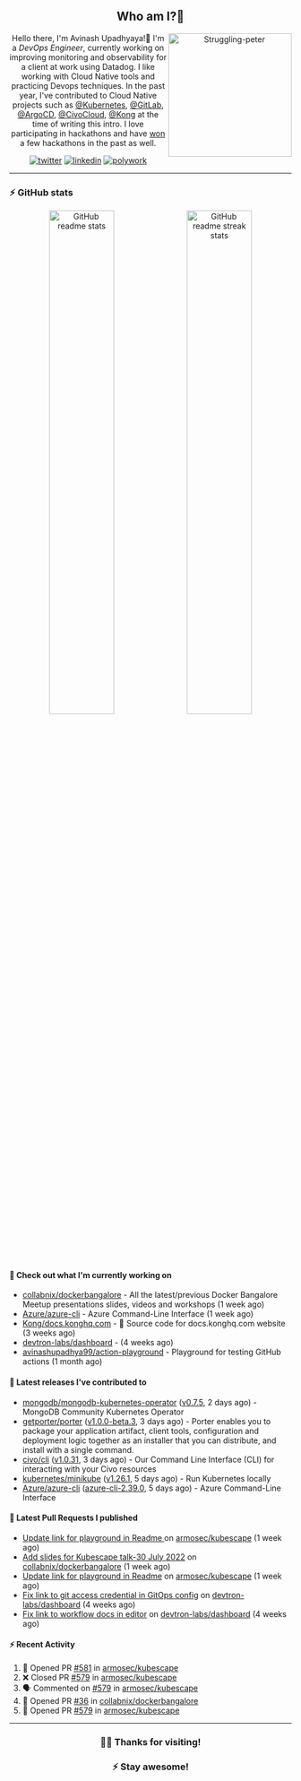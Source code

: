 <div align='center'>
  
## Who am I?🤔

<img align="right" width="220" src="https://media.giphy.com/media/YFkpsHWCsNUUo/giphy.gif" alt="Struggling-peter" />

Hello there, I'm Avinash Upadhyaya!👋 I'm a _DevOps Engineer_, currently working on improving monitoring and observability for a client at work using Datadog. I like working with Cloud Native tools and practicing Devops techniques. In the past year, I've contributed to Cloud Native projects such as [@Kubernetes](https://github.com/pulls?q=is%3Apr+author%3Aavinashupadhya99+archived%3Afalse+user%3Akubernetes), [@GitLab](https://gitlab.com/groups/gitlab-org/-/merge_requests?scope=all&state=all&author_username=avinashupadhya99), [@ArgoCD](https://github.com/pulls?q=is%3Apr+author%3Aavinashupadhya99+archived%3Afalse+user%3Aargoproj), [@CivoCloud](https://github.com/pulls?q=is%3Apr+author%3Aavinashupadhya99+archived%3Afalse+user%3Acivo), [@Kong](https://github.com/pulls?q=is%3Apr+author%3Aavinashupadhya99+archived%3Afalse+user%3AKong) at the time of writing this intro. I love participating in hackathons and have [won](https://devpost.com/avinashupadhya99) a few hackathons in the past as well.


[![twitter](https://img.shields.io/badge/-@avinash__ukr-%231DA1F2?style=for-the-badge&logo=twitter&logoColor=ffffff)](https://twitter.com/avinash_ukr)
[![linkedin](https://img.shields.io/badge/-Avinash%20Upadhyaya-%230A67C3?style=for-the-badge&logo=linkedin&logoColor=ffffff)](https://www.linkedin.com/in/avinash-upadhyaya/)
[![polywork](https://img.shields.io/badge/-@avinashupadhya99-%23338BFF?style=for-the-badge&logo=polywork&logoColor=ffffff)](https://www.polywork.com/avinashupadhya99)

---

</div>

### ⚡ GitHub stats

<p align="center">
  <img width="48%" src="https://github-readme-stats.vercel.app/api?username=avinashupadhya99&show_icons=true&theme=tokyonight" alt="GitHub readme stats" />
  <img width="48%" src="https://github-readme-streak-stats.herokuapp.com?user=avinashupadhya99&theme=dark&hide_border=true&date_format=M%20j%5B%2C%20Y%5D" alt="GitHub readme streak stats" />
</p>

#### 👷 Check out what I'm currently working on

- [collabnix/dockerbangalore](https://github.com/collabnix/dockerbangalore) - All the latest/previous Docker Bangalore Meetup presentations slides, videos and workshops  (1 week ago)
- [Azure/azure-cli](https://github.com/Azure/azure-cli) - Azure Command-Line Interface (1 week ago)
- [Kong/docs.konghq.com](https://github.com/Kong/docs.konghq.com) - 🦍 Source code for docs.konghq.com website (3 weeks ago)
- [devtron-labs/dashboard](https://github.com/devtron-labs/dashboard) -  (4 weeks ago)
- [avinashupadhya99/action-playground](https://github.com/avinashupadhya99/action-playground) - Playground for testing GitHub actions (1 month ago)

#### 🔭 Latest releases I've contributed to

- [mongodb/mongodb-kubernetes-operator](https://github.com/mongodb/mongodb-kubernetes-operator) ([v0.7.5](https://github.com/mongodb/mongodb-kubernetes-operator/releases/tag/v0.7.5), 2 days ago) - MongoDB Community Kubernetes Operator
- [getporter/porter](https://github.com/getporter/porter) ([v1.0.0-beta.3](https://github.com/getporter/porter/releases/tag/v1.0.0-beta.3), 3 days ago) - Porter enables you to package your application artifact, client tools, configuration and deployment logic together as an installer that you can distribute, and install with a single command.
- [civo/cli](https://github.com/civo/cli) ([v1.0.31](https://github.com/civo/cli/releases/tag/v1.0.31), 3 days ago) - Our Command Line Interface (CLI) for interacting with your Civo resources
- [kubernetes/minikube](https://github.com/kubernetes/minikube) ([v1.26.1](https://github.com/kubernetes/minikube/releases/tag/v1.26.1), 5 days ago) - Run Kubernetes locally
- [Azure/azure-cli](https://github.com/Azure/azure-cli) ([azure-cli-2.39.0](https://github.com/Azure/azure-cli/releases/tag/azure-cli-2.39.0), 5 days ago) - Azure Command-Line Interface

#### 🔨 Latest Pull Requests I published

- [Update link for playground in Readme ](https://github.com/armosec/kubescape/pull/581) on [armosec/kubescape](https://github.com/armosec/kubescape) (1 week ago)
- [Add slides for Kubescape talk-30 July 2022](https://github.com/collabnix/dockerbangalore/pull/36) on [collabnix/dockerbangalore](https://github.com/collabnix/dockerbangalore) (1 week ago)
- [Update link for playground in Readme](https://github.com/armosec/kubescape/pull/579) on [armosec/kubescape](https://github.com/armosec/kubescape) (1 week ago)
- [Fix link to git access credential in GitOps config](https://github.com/devtron-labs/dashboard/pull/427) on [devtron-labs/dashboard](https://github.com/devtron-labs/dashboard) (4 weeks ago)
- [Fix link to workflow docs in editor](https://github.com/devtron-labs/dashboard/pull/426) on [devtron-labs/dashboard](https://github.com/devtron-labs/dashboard) (4 weeks ago)

#### ⚡ Recent Activity

<!--START_SECTION:activity-->
1. 💪 Opened PR [#581](https://github.com/armosec/kubescape/pull/581) in [armosec/kubescape](https://github.com/armosec/kubescape)
2. ❌ Closed PR [#579](https://github.com/armosec/kubescape/pull/579) in [armosec/kubescape](https://github.com/armosec/kubescape)
3. 🗣 Commented on [#579](https://github.com/armosec/kubescape/issues/579) in [armosec/kubescape](https://github.com/armosec/kubescape)
4. 💪 Opened PR [#36](https://github.com/collabnix/dockerbangalore/pull/36) in [collabnix/dockerbangalore](https://github.com/collabnix/dockerbangalore)
5. 💪 Opened PR [#579](https://github.com/armosec/kubescape/pull/579) in [armosec/kubescape](https://github.com/armosec/kubescape)
<!--END_SECTION:activity-->



---

<div align='center'>
  
### 🙇‍♂️ Thanks for visiting!
### ⚡ Stay awesome!
  
</div>


